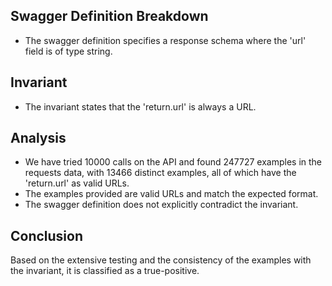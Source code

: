 ## Swagger Definition Breakdown
- The swagger definition specifies a response schema where the 'url' field is of type string.

## Invariant
- The invariant states that the 'return.url' is always a URL.

## Analysis
- We have tried 10000 calls on the API and found 247727 examples in the requests data, with 13466 distinct examples, all of which have the 'return.url' as valid URLs.
- The examples provided are valid URLs and match the expected format.
- The swagger definition does not explicitly contradict the invariant.

## Conclusion
Based on the extensive testing and the consistency of the examples with the invariant, it is classified as a true-positive.
